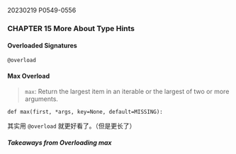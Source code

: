 20230219    P0549-0556

### CHAPTER 15 More About Type Hints

#### Overloaded Signatures

`@overload`

#### Max Overload
> `max`: Return the largest item in an iterable or the largest of two or more arguments.

`def max(first, *args, key=None, default=MISSING):`

其实用 `@overload` 就更好看了。（但是更长了）

##### Takeaways from Overloading max
